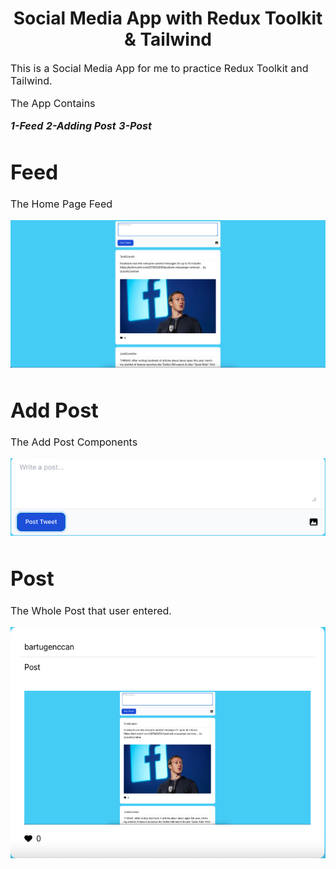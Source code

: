 <h1 align="center">
  Social Media App with Redux Toolkit & Tailwind
</h1>

<p><font size="3">
  This is a Social Media App for me to practice Redux Toolkit and Tailwind.
</p>
  
  The App Contains
  
  ***1-Feed***
  ***2-Adding Post***
  ***3-Post***
  
 <div align="center"><a name="menu"></a>

   
</div>

# Feed
The Home Page Feed
    
<div align="center"><a name="menu"></a>

<img src="./public/images/Feed.png">
   
</div>

# Add Post
The Add Post Components
  
 <div align="center"><a name="menu"></a>

<img src="./public/images/AddPost.png">
   
</div>

# Post
The Whole Post that user entered.
  
 <div align="center"><a name="menu"></a>

<img src="./public/images/Post.png">
   
</div>






